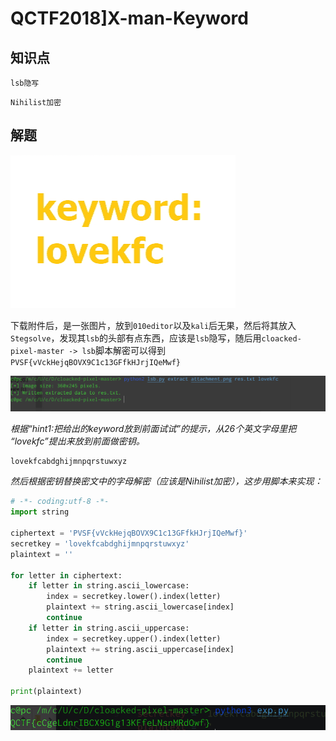 # QCTF2018]X-man-Keyword

## 知识点

`lsb隐写`

`Nihilist加密`

## 解题

![](./img/124-1.png)

下载附件后，是一张图片，放到`010editor`以及`kali`后无果，然后将其放入`Stegsolve`，发现其`lsb`的头部有点东西，应该是`lsb`隐写，随后用`cloacked-pixel-master -> lsb`脚本解密可以得到`PVSF{vVckHejqBOVX9C1c13GFfkHJrjIQeMwf}`

![](./img/124-2.png)

*根据“hint1:把给出的keyword放到前面试试”的提示，从26个英文字母里把 “lovekfc”提出来放到前面做密钥。*

```
lovekfcabdghijmnpqrstuwxyz
```

*然后根据密钥替换密文中的字母解密（应该是Nihilist加密），这步用脚本来实现：*

```python
# -*- coding:utf-8 -*-
import string

ciphertext = 'PVSF{vVckHejqBOVX9C1c13GFfkHJrjIQeMwf}'
secretkey = 'lovekfcabdghijmnpqrstuwxyz'
plaintext = ''

for letter in ciphertext:
    if letter in string.ascii_lowercase:
        index = secretkey.lower().index(letter)
        plaintext += string.ascii_lowercase[index]
        continue
    if letter in string.ascii_uppercase:
        index = secretkey.upper().index(letter)
        plaintext += string.ascii_uppercase[index]
        continue
    plaintext += letter

print(plaintext)
```

![](./img/124-3.png)

